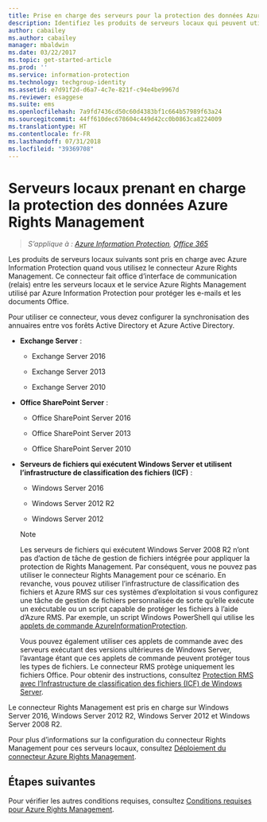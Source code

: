 ```yaml
---
title: Prise en charge des serveurs pour la protection des données Azure RMS - AIP
description: Identifiez les produits de serveurs locaux qui peuvent utiliser le service Azure Rights Management d’Azure Information Protection, à l’aide du connecteur Rights Management.
author: cabailey
ms.author: cabailey
manager: mbaldwin
ms.date: 03/22/2017
ms.topic: get-started-article
ms.prod: ''
ms.service: information-protection
ms.technology: techgroup-identity
ms.assetid: e7d91f2d-d6a7-4c7e-821f-c94e4be9967d
ms.reviewer: esaggese
ms.suite: ems
ms.openlocfilehash: 7a9fd7436cd50c60d4383bf1c664b57989f63a24
ms.sourcegitcommit: 44ff610dec678604c449d42cc0b0863ca8224009
ms.translationtype: HT
ms.contentlocale: fr-FR
ms.lasthandoff: 07/31/2018
ms.locfileid: "39369708"
---
```

# <a name="on-premises-servers-that-support-azure-rights-management-data-protection"></a>Serveurs locaux prenant en charge la protection des données Azure Rights Management

>*S’applique à : [Azure Information Protection](https://azure.microsoft.com/pricing/details/information-protection), [Office 365](http://download.microsoft.com/download/E/C/F/ECF42E71-4EC0-48FF-AA00-577AC14D5B5C/Azure_Information_Protection_licensing_datasheet_EN-US.pdf)*

Les produits de serveurs locaux suivants sont pris en charge avec Azure Information Protection quand vous utilisez le connecteur Azure Rights Management. Ce connecteur fait office d’interface de communication (relais) entre les serveurs locaux et le service Azure Rights Management utilisé par Azure Information Protection pour protéger les e-mails et les documents Office. 

Pour utiliser ce connecteur, vous devez configurer la synchronisation des annuaires entre vos forêts Active Directory et Azure Active Directory.

-   **Exchange Server** :

    -   Exchange Server 2016

    -   Exchange Server 2013

    -   Exchange Server 2010

-   **Office SharePoint Server** :

    -   Office SharePoint Server 2016

    -   Office SharePoint Server 2013

    -   Office SharePoint Server 2010

-   **Serveurs de fichiers qui exécutent Windows Server et utilisent l’infrastructure de classification des fichiers (ICF)** :

    -   Windows Server 2016

    -   Windows Server 2012 R2

    -   Windows Server 2012

    > [!NOTE]
    > Les serveurs de fichiers qui exécutent Windows Server 2008 R2 n’ont pas d’action de tâche de gestion de fichiers intégrée pour appliquer la protection de Rights Management. Par conséquent, vous ne pouvez pas utiliser le connecteur Rights Management pour ce scénario. En revanche, vous pouvez utiliser l’infrastructure de classification des fichiers et Azure RMS sur ces systèmes d’exploitation si vous configurez une tâche de gestion de fichiers personnalisée de sorte qu’elle exécute un exécutable ou un script capable de protéger les fichiers à l’aide d’Azure RMS. Par exemple, un script Windows PowerShell qui utilise les [applets de commande AzureInformationProtection](/powershell/azureinformationprotection/vlatest/aip).
    > 
    > Vous pouvez également utiliser ces applets de commande avec des serveurs exécutant des versions ultérieures de Windows Server, l’avantage étant que ces applets de commande peuvent protéger tous les types de fichiers. Le connecteur RMS protège uniquement les fichiers Office. Pour obtenir des instructions, consultez [Protection RMS avec l’Infrastructure de classification des fichiers &#40;ICF&#41; de Windows Server](../rms-client/configure-fci.md).

Le connecteur Rights Management est pris en charge sur Windows Server 2016, Windows Server 2012 R2, Windows Server 2012 et Windows Server 2008 R2.

Pour plus d’informations sur la configuration du connecteur Rights Management pour ces serveurs locaux, consultez [Déploiement du connecteur Azure Rights Management](../deploy-use/deploy-rms-connector.md).

## <a name="next-steps"></a>Étapes suivantes
Pour vérifier les autres conditions requises, consultez [Conditions requises pour Azure Rights Management](requirements-azure-rms.md).

